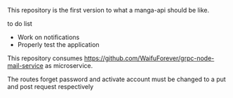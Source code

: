 This repository is the first version to what a manga-api should be like.

to do list
- Work on notifications
- Properly test the application

This repository consumes https://github.com/WaifuForever/grpc-node-mail-service as microservice.

The routes forget password and activate account must be changed to a put and post request respectively